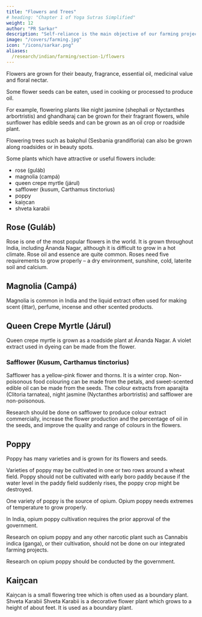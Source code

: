 ```yaml
---
title: "Flowers and Trees"
# heading: "Chapter 1 of Yoga Sutras Simplified"
weight: 12
author: "PR Sarkar"
description: "Self-reliance is the main objective of our farming projects, hence they should be oriented towards production"
image: "/covers/farming.jpg"
icon: "/icons/sarkar.png"
aliases:
  /research/indian/farming/section-1/flowers
---
```




Flowers are grown for their beauty, fragrance, essential oil, medicinal value and floral nectar.

Some flower seeds can be eaten, used in cooking or processed to produce oil. 

For example, flowering plants like night jasmine (shephali or Nyctanthes arbortristis) and ghandharaj can be grown for their fragrant flowers, while sunflower has edible seeds and can be grown as an oil crop or roadside plant. 

Flowering trees such as bakphul (Sesbania grandifloria) can also be grown along roadsides or in beauty spots.

Some plants which have attractive or useful flowers include:

- rose (guláb)
- magnolia (campá)
- queen crepe myrtle (járul)
- safflower (kusum, Carthamus tinctorius)
- poppy
- kaiṋcan
- shveta karabii


## Rose (Guláb)

Rose is one of the most popular flowers in the world. It is grown throughout India, including Ánanda Nagar, although it is difficult to grow in a hot climate. Rose oil and essence are quite common. Roses need five requirements to grow properly – a dry environment, sunshine, cold, laterite soil and calcium.


## Magnolia (Campá)

Magnolia is common in India and the liquid extract often used for making scent (ittar), perfume, incense and other scented products.


## Queen Crepe Myrtle (Járul)

Queen crepe myrtle is grown as a roadside plant at Ánanda Nagar. A violet extract used in dyeing can be made from the flower.

### Safflower (Kusum, Carthamus tinctorius)

Safflower has a yellow-pink flower and thorns. It is a winter crop. Non-poisonous food colouring can be made from the petals, and sweet-scented edible oil can be made from the seeds. The colour extracts from aparajita (Clitoria tarnatea), night jasmine (Nyctanthes arbortristis) and safflower are non-poisonous. 

Research should be done on safflower to produce colour extract commercially, increase the flower production and the percentage of oil in the seeds, and improve the quality and range of colours in the flowers.


## Poppy

Poppy has many varieties and is grown for its flowers and seeds. 

Varieties of poppy may be cultivated in one or two rows around a wheat field. Poppy should not be cultivated with early boro paddy because if the water level in the paddy field suddenly rises, the poppy crop might be destroyed.

One variety of poppy is the source of opium. Opium poppy needs extremes of temperature to grow properly. 

In India, opium poppy cultivation requires the prior approval of the government. 

Research on opium poppy and any other narcotic plant such as Cannabis indica (ganga), or their cultivation, should not be done on our integrated farming projects. 

Research on opium poppy should be conducted by the government.


## Kaiṋcan

Kaiṋcan is a small flowering tree which is often used as a boundary plant.
Shveta Karabii
Shveta Karabii is a decorative flower plant which grows to a height of about feet. It is used as a boundary plant.

